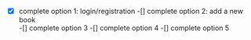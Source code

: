 -[x] complete option 1: login/registration 
-[] complete option 2: add a new book  
-[] complete option 3
-[] complete option 4 
-[] complete option 5 
